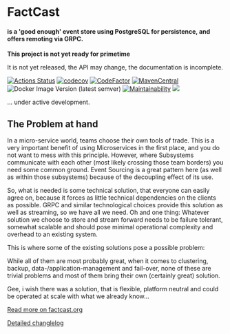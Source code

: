 # FactCast 

#### is a 'good enough' event store using PostgreSQL for persistence, and offers remoting via GRPC.

**This project is not yet ready for primetime**

It is not yet released, the API may change, the documentation is incomplete.

[![Actions
Status](https://github.com/factcast/factcast/workflows/maven/badge.svg?branch=master)](https://github.com/factcast/factcast/actions)
[![codecov](https://codecov.io/gh/factcast/factcast/branch/master/graph/badge.svg)](https://codecov.io/gh/factcast/factcast)
[![CodeFactor](https://www.codefactor.io/repository/github/factcast/factcast/badge)](https://www.codefactor.io/repository/github/factcast/factcast)
[![MavenCentral](https://img.shields.io/maven-central/v/org.factcast/factcast/0.5.svg)](http://search.maven.org/#search%7Cgav%7C1%7Cg%3A%22org.factcast%22%20v:0.5)
![Docker Image Version (latest semver)](https://img.shields.io/docker/v/factcast/factcast?label=dockerhub)
[![Maintainability](https://api.codeclimate.com/v1/badges/4413635e1732acf913d9/maintainability)](https://codeclimate.com/github/factcast/factcast/maintainability)
<a href="https://www.apache.org/licenses/LICENSE-2.0">
    <img class="inline" src="https://img.shields.io/badge/license-ASL2-green.svg?style=flat">
</a>


... under active development.

## The Problem at hand

In a micro-service world, teams choose their own tools of trade. This is a very important benefit of using Microservices in the first place, and you do not want to mess with this principle. However, where Subsystems communicate with each other (most likely crossing those team borders) you need some common ground. Event Sourcing is a great pattern here (as well as within those subsystems) because of the decoupling effect of its use.

So, what is needed is some technical solution, that everyone can easily agree on, because it forces as little technical dependencies on the clients as possible.
GRPC and similar technological choices provide this solution as well as streaming, so we have all we need. Oh and one thing: Whatever solution we choose to store and stream forward needs to be failure tolerant, somewhat scalable and should pose minimal operational complexity and overhead to an existing system.

This is where some of the existing solutions pose a possible problem:

While all of them are most probably great, when it comes to clustering, backup, data-/application-management and fail-over, none of these are trivial problems and most of them bring their own (certainly great) solution.

Gee, i wish there was a solution, that is flexible, platform neutral and could be operated at scale with what we already know...

[Read more on factcast.org](https://factcast.org)

[Detailed changlelog](https://docs.factcast.org/changelog)


